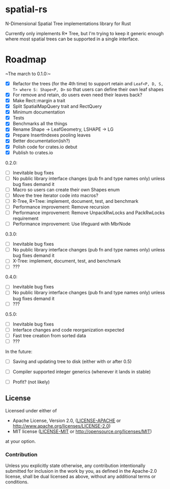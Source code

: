 # spatial-rs
N-Dimensional Spatial Tree implementations library for Rust

Currently only implements R* Tree, but I'm trying to keep it generic enough where most spatial trees can be supported in a single interface.

# Roadmap

~The march to 0.1.0:~
- [x] Refactor the trees (for the 4th time) to support retain and ```Leaf<P, D, S, T> where S: Shape<P, D>``` so that users can define their own leaf shapes
- [x] For remove and retain, do users even need their leaves back?
- [x] Make Rect::margin a trait
- [x] Split SpatialMapQuery trait and RectQuery
- [x] Minimum documentation
- [x] Tests
- [x] Benchmarks all the things
- [x] Rename Shape -> LeafGeometry, LSHAPE -> LG
- [x] Prepare InsertIndexes pooling leaves
- [x] Better documentation(ish?)
- [x] Polish code for crates.io debut
- [x] Publish to crates.io

0.2.0:
- [ ] Inevitable bug fixes
- [ ] No public library interface changes (pub fn and type names only) unless bug fixes demand it
- [ ] Macro so users can create their own Shapes enum
- [ ] Move the tree iterator code into macros?
- [ ] R-Tree, R+Tree: implement, document, test, and benchmark
- [ ] Performance improvement: Remove recursion
- [ ] Performance improvement: Remove UnpackRwLocks and PackRwLocks requirement
- [ ] Performance improvement: Use lifeguard with MbrNode

0.3.0:
- [ ] Inevitable bug fixes
- [ ] No public library interface changes (pub fn and type names only) unless bug fixes demand it
- [ ] X-Tree: implement, document, test, and benchmark
- [ ] ???

0.4.0:
- [ ] Inevitable bug fixes
- [ ] No public library interface changes (pub fn and type names only) unless bug fixes demand it
- [ ] ???

0.5.0:
- [ ] Inevitable bug fixes
- [ ] Interface changes and code reorganization expected
- [ ] Fast tree creation from sorted data
- [ ] ???

In the future:
- [ ] Saving and updating tree to disk (either with or after 0.5)
- [ ] Compiler supported integer generics (whenever it lands in stable)
- [ ] Profit? (not likely)


## License

Licensed under either of

 * Apache License, Version 2.0, ([LICENSE-APACHE](LICENSE-APACHE) or http://www.apache.org/licenses/LICENSE-2.0)
 * MIT license ([LICENSE-MIT](LICENSE-MIT) or http://opensource.org/licenses/MIT)

at your option.

### Contribution

Unless you explicitly state otherwise, any contribution intentionally submitted
for inclusion in the work by you, as defined in the Apache-2.0 license, shall be dual licensed as above, without any
additional terms or conditions.
